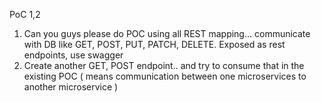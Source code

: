 PoC 1,2

1. Can you guys please do POC using all REST mapping... communicate with DB like GET, POST, PUT, PATCH, DELETE. Exposed as rest endpoints, use swagger
2. Create another GET, POST endpoint.. and try to consume that in the existing POC ( means communication between one microservices to another microservice )
